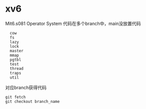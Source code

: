 # xv6
Mit6.s081 Operator System
代码在多个branch中，main没放置代码
```
  cow
  fs
  lazy
  lock
  master
  mmap
  pgtbl
  test
  thread
  traps
  util
```
对应branch获得代码
```
git fetch
git checkout branch_name
```
